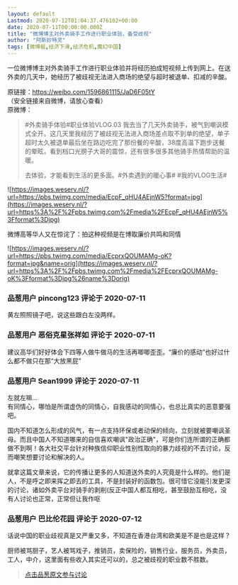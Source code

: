 ```yaml
---
layout: default
Lastmod: 2020-07-12T01:04:37.476102+00:00
date: 2020-07-11T00:00:00.000Z
title: "微博博主对外卖骑手工作进行职业体验，备受歧视"
author: "阿斯妙特灵"
tags: [微博蛆,经济下滑,经济危机,魔幻中国]
---
```


一位微博博主对外卖骑手工作进行职业体验并将经历拍成短视频上传到网上。在送外卖的几天中，她经历了被歧视无法进入商场的绝望与超时被退单、扣减的辛酸。  
  
原链接：https://weibo.com/1596861115/JaD6F05tY  
（安全链接来自微博，请放心查看）  
原微博：  

> #外卖骑手体验#职业体验VLOG.03 我去当了几天外卖骑手，被气到嘲讽模式全开。这几天里我经历了被歧视无法进入商场差点取不到单的绝望，单子超时太久被退单最后坐在路边吃完了那份餐的辛酸，38度高温下跑步送餐的晕眩，看到档口光膀子大哥的震惊，还有很多很多其他骑手热情帮助的温暖。  
>   
> 去体验，才能看到生活的更多面。#外卖遇到的暖心事# #我的VLOG生活#

  
  
![https://images.weserv.nl/?url=https://pbs.twimg.com/media/EcpF_qHU4AEjnW5?format=jpg](https://images.weserv.nl/?url=https%3A%2F%2Fpbs.twimg.com%2Fmedia%2FEcpF_qHU4AEjnW5%3Fformat%3Djpg)  
  
微博高等华人又在惊诧了：拍这种视频是在博取廉价共鸣和同情  
  
![https://images.weserv.nl/?url=https://pbs.twimg.com/media/EcprxQOUMAMg-oK?format=jpg&name=orig](https://images.weserv.nl/?url=https%3A%2F%2Fpbs.twimg.com%2Fmedia%2FEcprxQOUMAMg-oK%3Fformat%3Djpg%26name%3Dorig)

            
### 品葱用户 **pincong123** 评论于 2020-07-11
        
黄左照照镜子吧，说这些跟白左没两样。
        


            
### 品葱用户 **恶俗克星张祥如** 评论于 2020-07-11
        
建议高华们好好体会下四等人做牛做马的生活再唧唧歪歪。“廉价的感动”也好过什么都不做只在那“大放黑屁”
        


            
### 品葱用户 **Sean1999** 评论于 2020-07-11
        
左就左嘛…  
有同情心，哪怕是所谓虚伪的同情心，自我感动的同情心，也总比真实的恶意要强吧。  
  
国内不知道怎么形成的风气，有一点支持环保或者动保的倾向，立刻就被要嘲讽圣母。而且中国人不知道哪来的自信喜欢嘲讽"政治正确"，可是你们连所谓的正确都做不到啊！各大社交平台针对种族信仰职业性别性取向的暴力歧视的不去讨论，反而嘲笑想要讨论和解决的人。  
  
就拿这篇文章来说，它的传播让更多的人知道送外卖的人究竟是什么样的。他们是人，不是呼之即来挥之即去的工具，不是封装好的函数包。很可惜它没能引发更深的讨论，诸如外卖平台对骑手的剥削(反正中国人都互相吃，甚至鼓励互相吃，没有人讨论也正常，正常但让我作呕
        


            
### 品葱用户 **巴比伦花园** 评论于 2020-07-12
        
话说中国的职业歧视真是又严重又多，不知道在香港台湾和欧美是不是也是这样？  
  
厨师被骂厨子，艺人被骂戏子，推销员，卖保险的，销售行业，服务员，外卖员，工人，中介，这里面有些收入其实还可以的，总之被歧视的职业数不胜数。
        






> [点击品葱原文参与讨论](https://pincong.rocks/article/21514)

